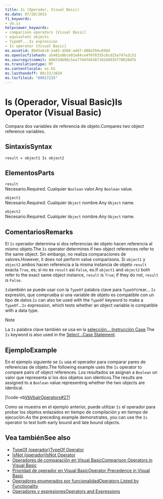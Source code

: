 ```yaml
---
title: Is (Operador, Visual Basic)
ms.date: 07/20/2015
f1_keywords:
- vb.is
helpviewer_keywords:
- comparison operators [Visual Basic]
- equivalent objects
- TypeOf...Is expression
- Is operator [Visual Basic]
ms.assetid: 8045a6c8-2a83-45b6-ad47-d09a704c656d
ms.openlocfilehash: a5481a9bce01e84ce4f078335c8cd15a747a3c51
ms.sourcegitcommit: 68653db98c5ea7744fd438710248935f70020dfb
ms.translationtype: MT
ms.contentlocale: es-ES
ms.lasthandoff: 08/22/2019
ms.locfileid: "69917215"
---
```

# <a name="is-operator-visual-basic"></a><span data-ttu-id="e40f1-102">Is (Operador, Visual Basic)</span><span class="sxs-lookup"><span data-stu-id="e40f1-102">Is Operator (Visual Basic)</span></span>
<span data-ttu-id="e40f1-103">Compara dos variables de referencia de objeto.</span><span class="sxs-lookup"><span data-stu-id="e40f1-103">Compares two object reference variables.</span></span>  
  
## <a name="syntax"></a><span data-ttu-id="e40f1-104">Sintaxis</span><span class="sxs-lookup"><span data-stu-id="e40f1-104">Syntax</span></span>  
  
```  
result = object1 Is object2  
```  
  
## <a name="parts"></a><span data-ttu-id="e40f1-105">Elementos</span><span class="sxs-lookup"><span data-stu-id="e40f1-105">Parts</span></span>  
 `result`  
 <span data-ttu-id="e40f1-106">Necesario.</span><span class="sxs-lookup"><span data-stu-id="e40f1-106">Required.</span></span> <span data-ttu-id="e40f1-107">Cualquier `Boolean` valor.</span><span class="sxs-lookup"><span data-stu-id="e40f1-107">Any `Boolean` value.</span></span>  
  
 `object1`  
 <span data-ttu-id="e40f1-108">Necesario.</span><span class="sxs-lookup"><span data-stu-id="e40f1-108">Required.</span></span> <span data-ttu-id="e40f1-109">Cualquier `Object` nombre.</span><span class="sxs-lookup"><span data-stu-id="e40f1-109">Any `Object` name.</span></span>  
  
 `object2`  
 <span data-ttu-id="e40f1-110">Necesario.</span><span class="sxs-lookup"><span data-stu-id="e40f1-110">Required.</span></span> <span data-ttu-id="e40f1-111">Cualquier `Object` nombre.</span><span class="sxs-lookup"><span data-stu-id="e40f1-111">Any `Object` name.</span></span>  
  
## <a name="remarks"></a><span data-ttu-id="e40f1-112">Comentarios</span><span class="sxs-lookup"><span data-stu-id="e40f1-112">Remarks</span></span>  
 <span data-ttu-id="e40f1-113">El `Is` operador determina si dos referencias de objeto hacen referencia al mismo objeto.</span><span class="sxs-lookup"><span data-stu-id="e40f1-113">The `Is` operator determines if two object references refer to the same object.</span></span> <span data-ttu-id="e40f1-114">Sin embargo, no realiza comparaciones de valores.</span><span class="sxs-lookup"><span data-stu-id="e40f1-114">However, it does not perform value comparisons.</span></span> <span data-ttu-id="e40f1-115">Si `object1` y `object2` ambos hacen referencia a la misma instancia de objeto `result` exacta `True`, es; si no es `result` así `False`, es.</span><span class="sxs-lookup"><span data-stu-id="e40f1-115">If `object1` and `object2` both refer to the exact same object instance, `result` is `True`; if they do not, `result` is `False`.</span></span>  
  
 <span data-ttu-id="e40f1-116">`Is`también se puede usar con la `TypeOf` palabra clave para `TypeOf`crear... `Is` expresión, que comprueba si una variable de objeto es compatible con un tipo de datos.</span><span class="sxs-lookup"><span data-stu-id="e40f1-116">`Is` can also be used with the `TypeOf` keyword to make a `TypeOf`...`Is` expression, which tests whether an object variable is compatible with a data type.</span></span>  
  
> [!NOTE]
> <span data-ttu-id="e40f1-117">La `Is` palabra clave también se usa en la [selección... Instrucción Case](../../../visual-basic/language-reference/statements/select-case-statement.md).</span><span class="sxs-lookup"><span data-stu-id="e40f1-117">The `Is` keyword is also used in the [Select...Case Statement](../../../visual-basic/language-reference/statements/select-case-statement.md).</span></span>  
  
## <a name="example"></a><span data-ttu-id="e40f1-118">Ejemplo</span><span class="sxs-lookup"><span data-stu-id="e40f1-118">Example</span></span>  
 <span data-ttu-id="e40f1-119">En el ejemplo siguiente se `Is` usa el operador para comparar pares de referencias de objeto.</span><span class="sxs-lookup"><span data-stu-id="e40f1-119">The following example uses the `Is` operator to compare pairs of object references.</span></span> <span data-ttu-id="e40f1-120">Los resultados se asignan a `Boolean` un valor que representa si los dos objetos son idénticos.</span><span class="sxs-lookup"><span data-stu-id="e40f1-120">The results are assigned to a `Boolean` value representing whether the two objects are identical.</span></span>  
  
 [!code-vb[VbVbalrOperators#27](~/samples/snippets/visualbasic/VS_Snippets_VBCSharp/VbVbalrOperators/VB/Class1.vb#27)]  
  
 <span data-ttu-id="e40f1-121">Como se muestra en el ejemplo anterior, puede utilizar `Is` el operador para probar los objetos enlazados en tiempo de compilación y en tiempo de ejecución.</span><span class="sxs-lookup"><span data-stu-id="e40f1-121">As the preceding example demonstrates, you can use the `Is` operator to test both early bound and late bound objects.</span></span>  
  
## <a name="see-also"></a><span data-ttu-id="e40f1-122">Vea también</span><span class="sxs-lookup"><span data-stu-id="e40f1-122">See also</span></span>

- [<span data-ttu-id="e40f1-123">TypeOf (operador)</span><span class="sxs-lookup"><span data-stu-id="e40f1-123">TypeOf Operator</span></span>](../../../visual-basic/language-reference/operators/typeof-operator.md)
- [<span data-ttu-id="e40f1-124">IsNot (operador)</span><span class="sxs-lookup"><span data-stu-id="e40f1-124">IsNot Operator</span></span>](../../../visual-basic/language-reference/operators/isnot-operator.md)
- [<span data-ttu-id="e40f1-125">Operadores de comparación en Visual Basic</span><span class="sxs-lookup"><span data-stu-id="e40f1-125">Comparison Operators in Visual Basic</span></span>](../../../visual-basic/programming-guide/language-features/operators-and-expressions/comparison-operators.md)
- [<span data-ttu-id="e40f1-126">Prioridad de operador en Visual Basic</span><span class="sxs-lookup"><span data-stu-id="e40f1-126">Operator Precedence in Visual Basic</span></span>](../../../visual-basic/language-reference/operators/operator-precedence.md)
- [<span data-ttu-id="e40f1-127">Operadores enumerados por funcionalidad</span><span class="sxs-lookup"><span data-stu-id="e40f1-127">Operators Listed by Functionality</span></span>](../../../visual-basic/language-reference/operators/operators-listed-by-functionality.md)
- [<span data-ttu-id="e40f1-128">Operadores y expresiones</span><span class="sxs-lookup"><span data-stu-id="e40f1-128">Operators and Expressions</span></span>](../../../visual-basic/programming-guide/language-features/operators-and-expressions/index.md)
